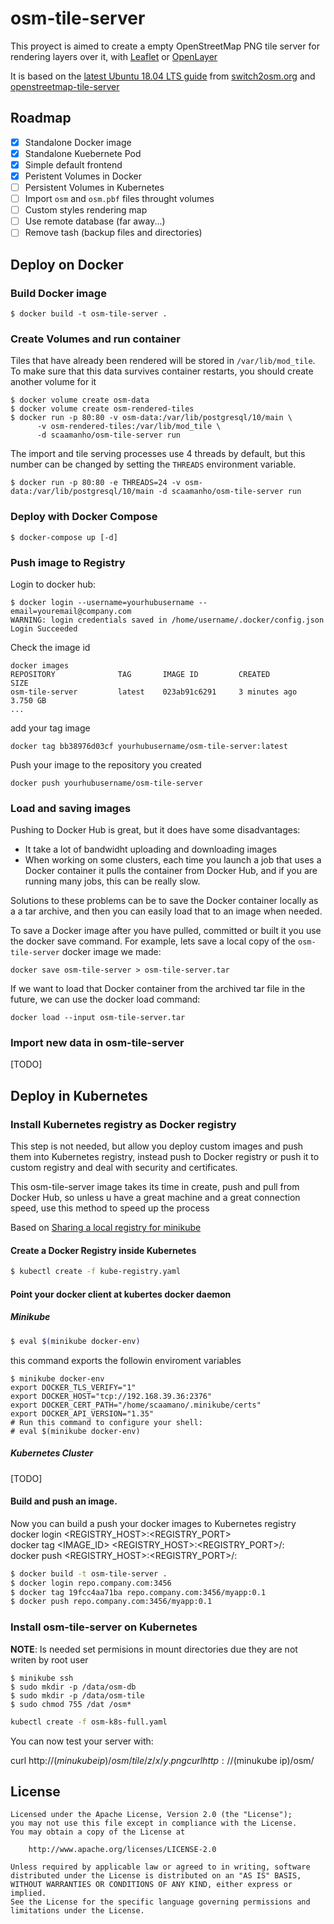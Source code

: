 # osm-tile-server

This proyect is aimed to create a empty OpenStreetMap PNG tile server for rendering layers over it, with [Leaflet](https://leafletjs.com/) or [OpenLayer](https://openlayers.org/)

It is based on the [latest Ubuntu 18.04 LTS guide](https://switch2osm.org/manually-building-a-tile-server-18-04-lts/) from [switch2osm.org](https://switch2osm.org/) and [openstreetmap-tile-server](https://github.com/Overv/openstreetmap-tile-server)

## Roadmap

* [x] Standalone Docker image
* [x] Standalone Kuebernete Pod
* [x] Simple default frontend
* [x] Peristent Volumes in Docker
* [ ] Persistent Volumes in Kubernetes
* [ ] Import `osm` and `osm.pbf` files throught volumes
* [ ] Custom styles rendering map
* [ ] Use remote database (far away...)
* [ ] Remove tash (backup files and directories)

## Deploy on Docker

### Build Docker image

```shell 
$ docker build -t osm-tile-server .
```

### Create Volumes and run container

Tiles that have already been rendered will be stored in `/var/lib/mod_tile`. To make sure that this data survives container restarts, you should create another volume for it

```shell
$ docker volume create osm-data
$ docker volume create osm-rendered-tiles
$ docker run -p 80:80 -v osm-data:/var/lib/postgresql/10/main \
      -v osm-rendered-tiles:/var/lib/mod_tile \
      -d scaamanho/osm-tile-server run
```

The import and tile serving processes use 4 threads by default, but this number can be changed by setting the `THREADS` environment variable.
```shell
$ docker run -p 80:80 -e THREADS=24 -v osm-data:/var/lib/postgresql/10/main -d scaamanho/osm-tile-server run
```


### Deploy with Docker Compose

```shell
$ docker-compose up [-d]
```

### Push image to Registry
Login to docker hub:
```shell 
$ docker login --username=yourhubusername --email=youremail@company.com
WARNING: login credentials saved in /home/username/.docker/config.json
Login Succeeded
```
Check the image id
```
docker images
REPOSITORY              TAG       IMAGE ID         CREATED           SIZE
osm-tile-server         latest    023ab91c6291     3 minutes ago     3.750 GB
...
```
add your tag image
```shell
docker tag bb38976d03cf yourhubusername/osm-tile-server:latest
```
Push your image to the repository you created
```shell
docker push yourhubusername/osm-tile-server
```

### Load and saving images
Pushing to Docker Hub is great, but it does have some disadvantages:
- It take a lot of bandwidht uploading and downloading images 
- When working on some clusters, each time you launch a job that uses a Docker container it pulls the container from Docker Hub, and if you are running many jobs, this can be really slow.

Solutions to these problems can be to save the Docker container locally as a a tar archive, and then you can easily load that to an image when needed.

To save a Docker image after you have pulled, committed or built it you use the docker save command. For example, lets save a local copy of the `osm-tile-server` docker image we made:
```shell
docker save osm-tile-server > osm-tile-server.tar
```
If we want to load that Docker container from the archived tar file in the future, we can use the docker load command:
```shell
docker load --input osm-tile-server.tar
```

### Import new data in osm-tile-server
[TODO]

## Deploy in Kubernetes

### Install Kubernetes registry as Docker registry
This step is not needed, but allow you deploy custom images and push them into Kubernetes registry, instead push to Docker registry or push it to custom registry and deal with security and certificates.

This osm-tile-server image takes its time in create, push and pull from Docker Hub, so unless u have a great machine and a great connection speed, use this method to speed up the process

Based on  [Sharing a local registry for minikube](https://blog.hasura.io/sharing-a-local-registry-for-minikube-37c7240d0615/)

#### Create a Docker Registry inside Kubernetes

```bash
$ kubectl create -f kube-registry.yaml
```
#### Point your docker client at kubertes docker daemon

##### Minikube
```bash
$ eval $(minikube docker-env)
```
this command exports the followin enviroment variables
```shell
$ minikube docker-env
export DOCKER_TLS_VERIFY="1"
export DOCKER_HOST="tcp://192.168.39.36:2376"
export DOCKER_CERT_PATH="/home/scaamano/.minikube/certs"
export DOCKER_API_VERSION="1.35"
# Run this command to configure your shell:
# eval $(minikube docker-env)
```
##### Kubernetes Cluster
[TODO]


#### Build and push an image.
Now you can build a push your docker images to Kubernetes registry
docker login <REGISTRY_HOST>:<REGISTRY_PORT>  
docker tag <IMAGE_ID> <REGISTRY_HOST>:<REGISTRY_PORT>/<APPNAME>:<APPVERSION>  
docker push <REGISTRY_HOST>:<REGISTRY_PORT>/<APPNAME>:<APPVERSION>  

```bash
$ docker build -t osm-tile-server .
$ docker login repo.company.com:3456
$ docker tag 19fcc4aa71ba repo.company.com:3456/myapp:0.1
$ docker push repo.company.com:3456/myapp:0.1
```
### Install osm-tile-server on Kubernetes
**NOTE**: Is needed set permisions in mount directories due they are not writen by root user
```shell
$ minikube ssh
$ sudo mkdir -p /data/osm-db
$ sudo mkdir -p /data/osm-tile
$ sudo chmod 755 /dat /osm*
```


```bash
kubectl create -f osm-k8s-full.yaml
```
You can now test your server with: 

curl http://$(minukube ip)/osm/tile/{z}/{x}/{y}.png
curl http://$(minukube ip)/osm/

## License

```
Licensed under the Apache License, Version 2.0 (the "License");
you may not use this file except in compliance with the License.
You may obtain a copy of the License at

    http://www.apache.org/licenses/LICENSE-2.0

Unless required by applicable law or agreed to in writing, software
distributed under the License is distributed on an "AS IS" BASIS,
WITHOUT WARRANTIES OR CONDITIONS OF ANY KIND, either express or implied.
See the License for the specific language governing permissions and
limitations under the License.
```
